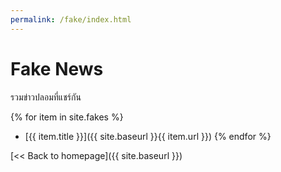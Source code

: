 ```yaml
---
permalink: /fake/index.html
---
```


# Fake News

รวมข่าวปลอมที่แชร์กัน

{% for item in site.fakes %}
* [{{ item.title }}]({{ site.baseurl }}{{ item.url }})
{% endfor %}

[<< Back to homepage]({{ site.baseurl }})
